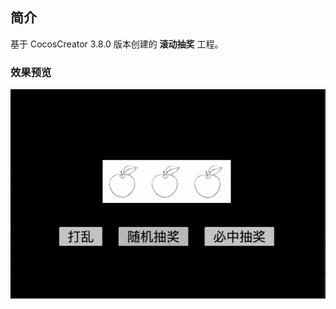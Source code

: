 ## 简介
基于 CocosCreator 3.8.0 版本创建的 **滚动抽奖** 工程。

### 效果预览  
![image](../../../gif/202210/2022100101.gif)